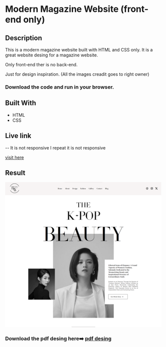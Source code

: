 # Modern Magazine Website (front-end only)

## Description

This is a modern magazine website built with HTML and CSS only. It is a great website desing for a magazine website.

Only front-end ther is no back-end.

Just for design inspiration.
(All the images creadit goes to right owner)

### Download the code and run in your browser.

## Built With

- HTML
- CSS

## Live link

-- It is not responsive I repeat it is not responsive 

[visit here](https://magazine-website-demo.netlify.app/)

## Result 

![screenshot](./imgs/output%20img.png)

### Download the pdf desing here➡️  [pdf desing](./imgs/magazine%20website%20design%20inspiration.pdf)
